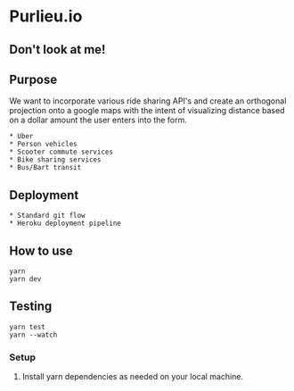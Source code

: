 # Purlieu.io
## Don't look at me! 

## Purpose
We want to incorporate various ride sharing API's and create an orthogonal projection onto a google maps with the intent of visualizing distance based on a dollar amount the user enters into the form. 

```
* Uber 
* Person vehicles
* Scooter commute services
* Bike sharing services
* Bus/Bart transit
```

## Deployment 
```
* Standard git flow 
* Heroku deployment pipeline 
```

## How to use
```
yarn
yarn dev
```

## Testing 
```
yarn test 
yarn --watch 
```

### Setup

1. Install yarn dependencies as needed on your local machine.
